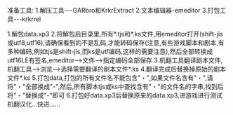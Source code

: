  准备工具:
1.解压工具---GARbro和KrkrExtract
2.文本编辑器-emeditor
3.打包工具---krkrrel


1.解包data.xp3
2.将解包后目录里,所有*.tjs和*.ks文件,用emeditor打开(shift-jis或utf8,utf16),请确保看到的不是乱码,才能转码保存(注意,有些游戏脚本和剧本,有多种编码,例如tjs是shift-jis,而ks是utf编码,这样的需要注意),然后全部转换成utf16LE有签名,emeditor-->文件-->指定编码全部保存
3.机翻工具翻译剧本文件,机翻工具-->浏览-->选择需要翻译的剧本文件*.ks
4.翻译完成后替换掉原始的剧本文件*.ks
5.打包data,打包的所有文件名不能包含"・",如果文件名含有"・",请将"・"全部换成"-",然后,所有脚本tjs或ks中查找含有"・"的文件名的字串,找到后将"・"替换成"-"即可
6.打包好data.xp3后替换原来的data.xp3,进游戏进行测试机翻汉化...快进......
